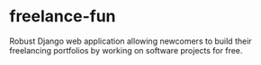 # freelance-fun
Robust Django web application allowing newcomers to build their freelancing portfolios by working on software projects for free.

